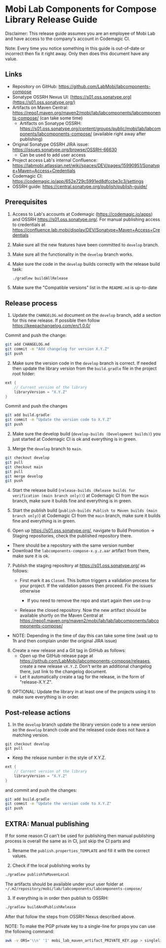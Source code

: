 # Mobi Lab Components for Compose Library Release Guide

Disclaimer: This release guide assumes you are an employee of Mobi Lab and have access to the company's account in Codemagic CI.

Note: Every time you notice something in this guide is out-of-date or incorrect then fix it right away. Only then does this document have any value.

## Links

- Repository on GitHub: https://github.com/LabMobi/labcomponents-compose
- Sonatype OSSRH Nexus UI: [https://s01.oss.sonatype.org](https://s01.oss.sonatype.org/)
- Artifacts on Maven Central: https://repo1.maven.org/maven2/mobi/lab/labcomponents/labcomponents-compose/ (can take some time)
  - Artifacts on Sonatype OSSRH: https://s01.oss.sonatype.org/content/groups/public/mobi/lab/labcomponents/labcomponents-compose/ (available right away after publishing)
- Original Sonatype OSSRH JIRA issue: https://issues.sonatype.org/browse/OSSRH-66630
  - Can be used to add user access
- Project access Lab's internal Confluence: https://labmobi.atlassian.net/wiki/spaces/DEV/pages/15990951/Sonatype+Maven+Access+Credentials
- Codemagic CI: https://codemagic.io/app/652e729c5991ed8dfccbe3c3/settings
- OSSRH guide: https://central.sonatype.org/publish/publish-guide/

## Prerequisites

1. Access to Lab's accounts at Codemagic (https://codemagic.io/apps) and OSSRH https://s01.oss.sonatype.org/. For manual publishing access to credentials at https://confluence.lab.mobi/display/DEV/Sonatype+Maven+Access+Credentials

2. Make sure all the new features have been committed to `develop` branch.

3. Make sure all the functionality in the `develop` branch works.

4. Make sure the code in the `develop` builds correctly with the release build task:

   ```bash
   ./gradlew buildAllRelease
   ```

5. Make sure the "Compatible versions" list in the `README.md` is up-to-date

## Release process

1) Update the `CHANGELOG.md` document on the `develop` branch, add a section for this new release. If possible then follow https://keepachangelog.com/en/1.0.0/

Commit and push the change:

```bash
git add CHANGELOG.md
git commit -m "Add changelog for version X.Y.Z"
git push
```

2) Make sure the version code in the `develop` branch is correct. If needed then update the library version from the `build.gradle` file in the project root folder:

```groovy
ext {
    // Current version of the library
    libraryVersion = "X.Y.Z"
}
```

Commit and push the changes

```bash
git add build.gradle
git commit -m "Update the version code to X.Y.Z"
git push
```

2) Make sure the develop build (`develop-builds (Development builds)`) you just started at Codemagic CI is ok and everything is in green.

3) Merge the `develop` branch to `main`.

```bash
git checkout develop
git pull
git checkout main
git pull
git merge develop
git push
```

4) Start the release build (`release-builds (Release builds for verification (main branch only))`) at Codemagic CI from the `main` branch, make sure it builds fine and everything is in green.

5) Start the publish build (`publish-builds Publish to Maven builds (main branch only)`) at Codemagic CI from the `main` branch, make sure it builds fine and everything is in green.

6) Open up  https://s01.oss.sonatype.org/, navigate to Build Promotion -> Staging repositories, check the published repository there. 

- There should be a repository with the same version number
- Download the `labcomponents-compose-x.y.z.aar` artifact from there, make sure it is ok. 

7. Publish the staging repository at  https://s01.oss.sonatype.org/ as follows:

   - First mark it as `Closed`. This button triggers a validation process for your project. If the validation passes then proceed. Fix the issues otherwise 
     - If you need to remove the repo and start again then use `Drop`

   - Release the closed repository. Now the new artifact should be available shortly on the Maven Central at https://repo1.maven.org/maven2/mobi/lab/lab/labcomponents/labcomponents-compose/ 

- NOTE: Depending in the time of day this can take some time (wait up to 1h and then complain under the original JIRA issue)

8. Create a new release and a Git tag in GitHub as follows:
   - Open up the GitHub release page at https://github.com/LabMobi/labcomponents-compose/releases, create a new release `vX.Y.Z`. Don't write an additional changelog there, just link to the changelog document.
   - Let it automatically create a tag for the release, in the form of "release-X.Y.Z".

9) OPTIONAL: Update the library in at least one of the projects using it to make sure everything is in order.

## Post-release actions

1. In the `develop` branch update the library version code to a new version so the `develop` branch code and the released code does not have a matching version.


```
git checkout develop 
git pull 
```

  - Keep the release number in the style of X.Y.Z.


```groovy
ext {
    // Current version of the library
    libraryVersion = "X.Y.Z"
}
```

and commit and push the changes:

```bash
git add build.gradle
git commit -m "Update the version code to X.Y.Z"
git push
```

## EXTRA: Manual publishing

If for some reason CI can't be used for publishing then manual publishing process is overall the same as in CI, just skip the CI parts and

1) Rename the `publish.properties_TEMPLATE` and fill it with the correct values.

2) Check if the local publishing works by

```bash
./gradlew publishToMavenLocal
```

The artifacts should be available under your user folder at `~/.m2/repository/mobi/lab/labcomponents/labcomponents-compose/`

3) If everything is in order then publish to OSSRH:

```bash
./gradlew buildAndPublishRelease
```

After that follow the steps from OSSRH Nexus described above.

NOTE: To make the PGP private key to a single-line for props you can use the following command:

```bash
awk -v ORS='\\n' '1' mobi_lab_maven_artifact_PRIVATE_KEY.pgp > singlelinekey.txt
```

